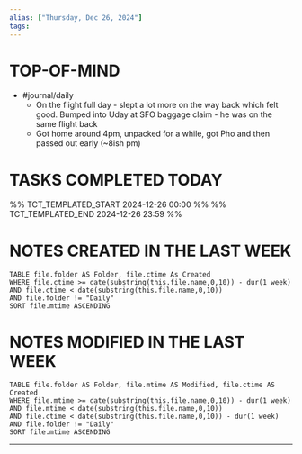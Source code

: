 ```yaml
---
alias: ["Thursday, Dec 26, 2024"]
tags: 
---
```

# TOP-OF-MIND
- #journal/daily 
	- On the flight full day - slept a lot more on the way back which felt good. Bumped into Uday at SFO baggage claim - he was on the same flight back
	- Got home around 4pm, unpacked for a while, got Pho and then passed out early (~8ish pm)


# TASKS COMPLETED TODAY
%% TCT_TEMPLATED_START 2024-12-26 00:00 %%
%% TCT_TEMPLATED_END 2024-12-26 23:59 %%



# NOTES CREATED IN THE LAST WEEK
``` dataview
TABLE file.folder AS Folder, file.ctime As Created
WHERE file.ctime >= date(substring(this.file.name,0,10)) - dur(1 week) 
AND file.ctime < date(substring(this.file.name,0,10)) 
AND file.folder != "Daily"
SORT file.mtime ASCENDING
```

# NOTES MODIFIED IN THE LAST WEEK
``` dataview
TABLE file.folder AS Folder, file.mtime AS Modified, file.ctime AS Created
WHERE file.mtime >= date(substring(this.file.name,0,10)) - dur(1 week)
AND file.mtime < date(substring(this.file.name,0,10))
AND file.ctime < date(substring(this.file.name,0,10)) - dur(1 week)
AND file.folder != "Daily"
SORT file.mtime ASCENDING
```
---

